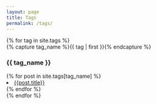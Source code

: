 ```yaml
---
layout: page
title: Tags
permalink: /tags/
---
```


<div>
{% for tag in site.tags %}
  <div class="archive-group">
    <!-- tag_name 변수 지정 -->
    {% capture tag_name %}{{ tag | first }}{% endcapture %}
    <!-- tag_name을 소문자(slugize)로 변경해준다.-->
    <div id="#{{ tag_name | slugize }}"></div>
    <p></p>
    <!-- 태그명-->
    <h3 class="category-head">{{ tag_name }}</h3>
    <a name="{{ tag_name | slugize }}"></a>
    {% for post in site.tags[tag_name] %}
    <!-- 게시물 제목 -->
    <article class="archive-item">
      <li><a href="{{ post.url }}">{{post.title}}</a></li>
    </article>
    {% endfor %}
  </div>
  {% endfor %}
</div>
